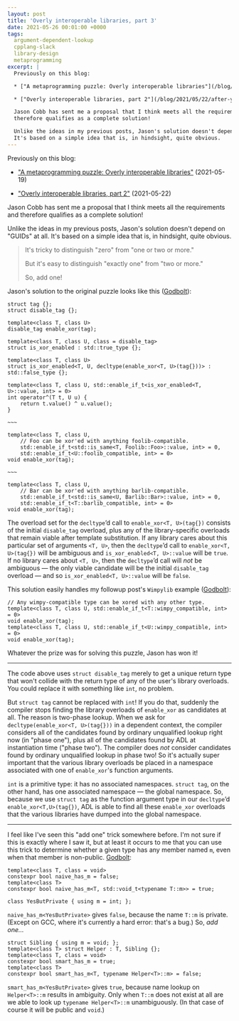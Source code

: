 ```yaml
---
layout: post
title: 'Overly interoperable libraries, part 3'
date: 2021-05-26 00:01:00 +0000
tags:
  argument-dependent-lookup
  cpplang-slack
  library-design
  metaprogramming
excerpt: |
  Previously on this blog:

  * ["A metaprogramming puzzle: Overly interoperable libraries"](/blog/2021/05/19/after-you-no-after-you/) (2021-05-19)

  * ["Overly interoperable libraries, part 2"](/blog/2021/05/22/after-you-part-two/) (2021-05-22)

  Jason Cobb has sent me a proposal that I think meets all the requirements and
  therefore qualifies as a complete solution!

  Unlike the ideas in my previous posts, Jason's solution doesn't depend on "GUIDs" at all.
  It's based on a simple idea that is, in hindsight, quite obvious.
---
```


Previously on this blog:

* ["A metaprogramming puzzle: Overly interoperable libraries"](/blog/2021/05/19/after-you-no-after-you/) (2021-05-19)

* ["Overly interoperable libraries, part 2"](/blog/2021/05/22/after-you-part-two/) (2021-05-22)

Jason Cobb has sent me a proposal that I think meets all the requirements and
therefore qualifies as a complete solution!

Unlike the ideas in my previous posts, Jason's solution doesn't depend on "GUIDs" at all.
It's based on a simple idea that is, in hindsight, quite obvious.

> It's tricky to distinguish "zero" from "one or two or more."
>
> But it's easy to distinguish "exactly one" from "two or more."
>
> So, add one!

Jason's solution to the original puzzle looks like this ([Godbolt](https://godbolt.org/z/hW4jfzG1s)):

    struct tag {};
    struct disable_tag {};

    template<class T, class U>
    disable_tag enable_xor(tag);

    template<class T, class U, class = disable_tag>
    struct is_xor_enabled : std::true_type {};

    template<class T, class U>
    struct is_xor_enabled<T, U, decltype(enable_xor<T, U>(tag{}))> : std::false_type {};

    template<class T, class U, std::enable_if_t<is_xor_enabled<T, U>::value, int> = 0>
    int operator^(T t, U u) {
        return t.value() ^ u.value();
    }

    ~~~

    template<class T, class U,
        // Foo can be xor'ed with anything foolib-compatible.
        std::enable_if_t<std::is_same<T, Foolib::Foo>::value, int> = 0,
        std::enable_if_t<U::foolib_compatible, int> = 0>
    void enable_xor(tag);

    ~~~

    template<class T, class U,
        // Bar can be xor'ed with anything barlib-compatible.
        std::enable_if_t<std::is_same<U, Barlib::Bar>::value, int> = 0,
        std::enable_if_t<T::barlib_compatible, int> = 0>
    void enable_xor(tag);

The overload set for the `decltype`’d call to `enable_xor<T, U>(tag{})` consists
of the initial `disable_tag` overload, plus any of the library-specific overloads
that remain viable after template substitution. If any library cares about this
particular set of arguments `<T, U>`, then the `decltype`’d call to `enable_xor<T, U>(tag{})`
will be ambiguous and `is_xor_enabled<T, U>::value` will be `true`.
If no library cares about `<T, U>`, then the `decltype`’d call will _not_ be
ambiguous — the only viable candidate will be the initial `disable_tag` overload —
and so `is_xor_enabled<T, U>::value` will be `false`.

This solution easily handles my followup post's `Wimpylib` example ([Godbolt](https://godbolt.org/z/3Pe3fPdhj)):

    // Any wimpy-compatible type can be xored with any other type.
    template<class T, class U, std::enable_if_t<T::wimpy_compatible, int> = 0>
    void enable_xor(tag);
    template<class T, class U, std::enable_if_t<U::wimpy_compatible, int> = 0>
    void enable_xor(tag);

Whatever the prize was for solving this puzzle, Jason has won it!

----

The code above uses `struct disable_tag` merely to get a unique return type that
won't collide with the return type of any of the user's library overloads. You
could replace it with something like `int`, no problem.

But `struct tag` cannot be replaced with `int`! If you do that, suddenly the compiler
stops finding the library overloads of `enable_xor` as candidates at all. The reason
is two-phase lookup. When we ask for `decltype(enable_xor<T, U>(tag{}))` in a dependent
context, the compiler considers all of the candidates found by ordinary unqualified lookup
right now (in "phase one"), plus all of the candidates found by ADL at instantiation
time ("phase two"). The compiler does _not_ consider candidates found by ordinary unqualified
lookup in phase two! So it's actually super important that the various library overloads
be placed in a namespace associated with one of `enable_xor`'s function arguments.

`int` is a primitive type: it has no associated namespaces. `struct tag`, on the other hand,
has one associated namespace — the global namespace. So, because we use `struct tag` as the
function argument type in our `decltype`’d `enable_xor<T,U>(tag{})`, ADL is able to find all
these `enable_xor` overloads that the various libraries have dumped into the global namespace.

----

I feel like I've seen this "add one" trick somewhere before. I'm not sure if this is exactly
where I saw it, but at least it occurs to me that you can use this trick to determine whether
a given type has any member named `m`, even when that member is non-public.
[Godbolt](https://godbolt.org/z/9xf195P67):

    template<class T, class = void>
    constexpr bool naive_has_m = false;
    template<class T>
    constexpr bool naive_has_m<T, std::void_t<typename T::m>> = true;

    class YesButPrivate { using m = int; };

`naive_has_m<YesButPrivate>` gives `false`, because the name `T::m` is private. (Except on GCC,
where it's currently a hard error: that's a bug.) So, _add one..._

    struct Sibling { using m = void; };
    template<class T> struct Helper : T, Sibling {};
    template<class T, class = void>
    constexpr bool smart_has_m = true;
    template<class T>
    constexpr bool smart_has_m<T, typename Helper<T>::m> = false;

`smart_has_m<YesButPrivate>` gives `true`, because name lookup on `Helper<T>::m` results
in ambiguity. Only when `T::m` does not exist at all are we able to look up
`typename Helper<T>::m` unambiguously. (In that case of course it will be public and `void`.)
